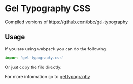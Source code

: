 # Gel Typography CSS

Compiled versions of https://github.com/bbc/gel-typography

## Usage

If you are using webpack you can do the following

```js
import 'gel-typography.css'
```

Or just copy the file directly.

For more information go to [gel typography](https://github.com/bbc/gel-typography)
